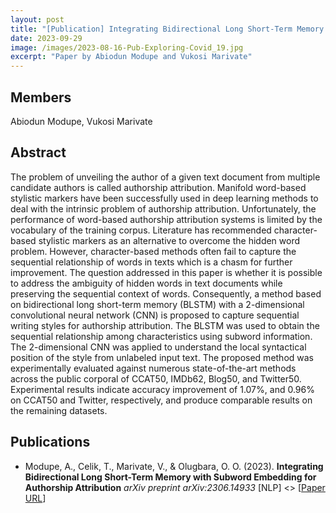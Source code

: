 ```yaml
---
layout: post
title: "[Publication] Integrating Bidirectional Long Short-Term Memory with Subword Embedding for Authorship Attribution "
date: 2023-09-29
image: /images/2023-08-16-Pub-Exploring-Covid_19.jpg
excerpt: "Paper by Abiodun Modupe and Vukosi Marivate"
---
```


## Members
Abiodun Modupe, Vukosi Marivate

## Abstract
The problem of unveiling the author of a given text document from multiple candidate authors is called authorship attribution. Manifold word-based stylistic markers have been successfully used in deep learning methods to deal with the intrinsic problem of authorship attribution. Unfortunately, the performance of word-based authorship attribution systems is limited by the vocabulary of the training corpus. Literature has recommended character-based stylistic markers as an alternative to overcome the hidden word problem. However, character-based methods often fail to capture the sequential relationship of words in texts which is a chasm for further improvement. The question addressed in this paper is whether it is possible to address the ambiguity of hidden words in text documents while preserving the sequential context of words. Consequently, a method based on bidirectional long short-term memory (BLSTM) with a 2-dimensional convolutional neural network (CNN) is proposed to capture sequential writing styles for authorship attribution. The BLSTM was used to obtain the sequential relationship among characteristics using subword information. The 2-dimensional CNN was applied to understand the local syntactical position of the style from unlabeled input text. The proposed method was experimentally evaluated against numerous state-of-the-art methods across the public corporal of CCAT50, IMDb62, Blog50, and Twitter50. Experimental results indicate accuracy improvement of 1.07\%, and 0.96\% on CCAT50 and Twitter, respectively, and produce comparable results on the remaining datasets.

## Publications
* Modupe, A., Celik, T., Marivate, V., & Olugbara, O. O. (2023). **Integrating Bidirectional Long Short-Term Memory with Subword Embedding for Authorship Attribution** *arXiv preprint arXiv:2306.14933* [NLP] <> [[Paper URL](https://arxiv.org/abs/2306.14933)]